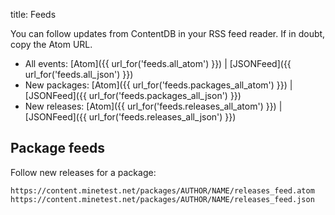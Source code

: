 title: Feeds

You can follow updates from ContentDB in your RSS feed reader. If in doubt, copy the Atom URL.

* All events: [Atom]({{ url_for('feeds.all_atom') }}) | [JSONFeed]({{ url_for('feeds.all_json') }})
* New packages: [Atom]({{ url_for('feeds.packages_all_atom') }}) | [JSONFeed]({{ url_for('feeds.packages_all_json') }})
* New releases: [Atom]({{ url_for('feeds.releases_all_atom') }}) | [JSONFeed]({{ url_for('feeds.releases_all_json') }})

## Package feeds

Follow new releases for a package:

```
https://content.minetest.net/packages/AUTHOR/NAME/releases_feed.atom
https://content.minetest.net/packages/AUTHOR/NAME/releases_feed.json
```

